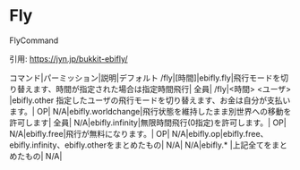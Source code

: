# Fly
FlyCommand

引用:
https://jyn.jp/bukkit-ebifly/


コマンド|パーミッション|説明|デフォルト
/fly|[時間]|ebifly.fly|飛行モードを切り替えます、時間が指定された場合は指定時間飛行|	全員|
/fly|<時間> <ユーザ> |ebifly.other	指定したユーザの飛行モードを切り替えます、お金は自分が支払います。|	OP|
N/A|ebifly.worldchange|飛行状態を維持したまま別世界への移動を許可します|	全員|
N/A|ebifly.infinity|無限時間飛行(0指定)を許可します。|	OP|
N/A|ebifly.free|飛行が無料になります。|	OP|
N/A|ebifly.op|ebifly.free、ebifly.infinity、ebifly.otherをまとめたもの|	N/A|
N/A|ebifly.* |上記全てをまとめたもの|	N/A|

